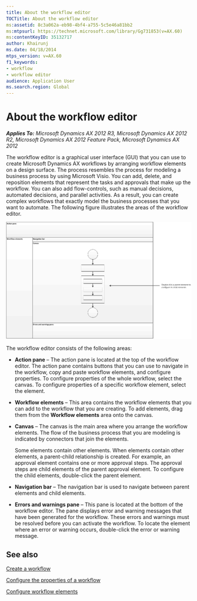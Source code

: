```yaml
---
title: About the workflow editor
TOCTitle: About the workflow editor
ms:assetid: 8c3a062a-eb98-4bf4-a755-5c5e46a81bb2
ms:mtpsurl: https://technet.microsoft.com/library/Gg731853(v=AX.60)
ms:contentKeyID: 35132717
author: Khairunj
ms.date: 04/18/2014
mtps_version: v=AX.60
f1_keywords:
- workflow
- workflow editor
audience: Application User
ms.search.region: Global
---
```


# About the workflow editor 


_**Applies To:** Microsoft Dynamics AX 2012 R3, Microsoft Dynamics AX 2012 R2, Microsoft Dynamics AX 2012 Feature Pack, Microsoft Dynamics AX 2012_

The workflow editor is a graphical user interface (GUI) that you can use to create Microsoft Dynamics AX workflows by arranging workflow elements on a design surface. The process resembles the process for modeling a business process by using Microsoft Visio. You can add, delete, and reposition elements that represent the tasks and approvals that make up the workflow. You can also add flow-controls, such as manual decisions, automated decisions, and parallel activities. As a result, you can create complex workflows that exactly model the business processes that you want to automate. The following figure illustrates the areas of the workflow editor.

![Workflow editor](images/Gg731853.Workflow_WorkflowEditor(AX.60).gif "Workflow editor")

The workflow editor consists of the following areas:

  - **Action pane** – The action pane is located at the top of the workflow editor. The action pane contains buttons that you can use to navigate in the workflow, copy and paste workflow elements, and configure properties. To configure properties of the whole workflow, select the canvas. To configure properties of a specific workflow element, select the element.

  - **Workflow elements** – This area contains the workflow elements that you can add to the workflow that you are creating. To add elements, drag them from the **Workflow elements** area onto the canvas.

  - **Canvas** – The canvas is the main area where you arrange the workflow elements. The flow of the business process that you are modeling is indicated by connectors that join the elements.
    
    Some elements contain other elements. When elements contain other elements, a parent-child relationship is created. For example, an approval element contains one or more approval steps. The approval steps are child elements of the parent approval element. To configure the child elements, double-click the parent element.

  - **Navigation bar** – The navigation bar is used to navigate between parent elements and child elements.

  - **Errors and warnings pane** – This pane is located at the bottom of the workflow editor. The pane displays error and warning messages that have been generated for the workflow. These errors and warnings must be resolved before you can activate the workflow. To locate the element where an error or warning occurs, double-click the error or warning message.

## See also

[Create a workflow](create-a-workflow.md)

[Configure the properties of a workflow](configure-the-properties-of-a-workflow.md)

[Configure workflow elements](configure-workflow-elements.md)

  


